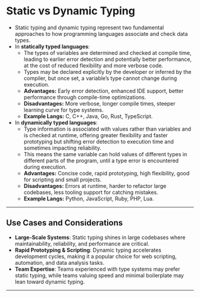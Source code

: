 # Static vs Dynamic Typing

- Static typing and dynamic typing represent two fundamental approaches to how programming languages associate and check data types. 
- In **statically typed languages**:
  - The types of variables are determined and checked at compile time, leading to earlier error detection and potentially better performance, at the cost of reduced flexibility and more verbose code.
  - Types may be declared explicitly by the developer or inferred by the compiler, but once set, a variable’s type cannot change during execution.
  - **Advantages:** Early error detection, enhanced IDE support, better performance through compile-time optimizations.
  - **Disadvantages:** More verbose, longer compile times, steeper learning curve for type systems.
  - **Example Langs:** C, C++, Java, Go, Rust, TypeScript. 
- In **dynamically typed languages**:
  - Type information is associated with values rather than variables and is checked at runtime, offering greater flexibility and faster prototyping but shifting error detection to execution time and sometimes impacting reliability. 
  - This means the same variable can hold values of different types in different parts of the program, until a type error is encountered during execution.
  - **Advantages:** Concise code, rapid prototyping, high flexibility, good for scripting and small projects.
  - **Disadvantages:** Errors at runtime, harder to refactor large codebases, less tooling support for catching mistakes.
  - **Example Langs:** Python, JavaScript, Ruby, PHP, Lua.

---

## Use Cases and Considerations

- **Large-Scale Systems**: Static typing shines in large codebases where maintainability, reliability, and performance are critical.
- **Rapid Prototyping & Scripting**: Dynamic typing accelerates development cycles, making it a popular choice for web scripting, automation, and data analysis tasks.
- **Team Expertise**: Teams experienced with type systems may prefer static typing, while teams valuing speed and minimal boilerplate may lean toward dynamic typing.

---

